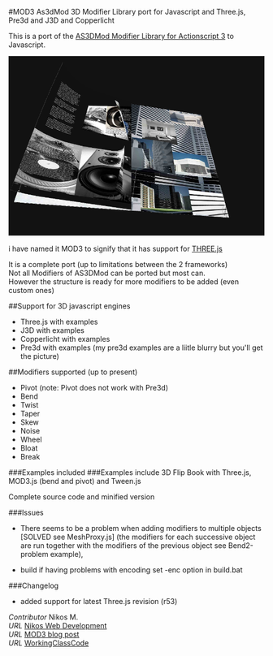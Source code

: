 #MOD3 As3dMod 3D Modifier Library port for Javascript and Three.js, Pre3d and J3D and Copperlicht

This is a port of the [AS3DMod Modifier Library for Actionscript 3](http://code.google.com/p/as3dmod/) to Javascript.  

![MOD3.js](/examples/flipbook.png)


i have named it MOD3 to signify that it has support for [THREE.js](https://github.com/mrdoob/three.js/)

It is a complete port (up to limitations between the 2 frameworks)  
Not all Modifiers of AS3DMod can be ported but most can.  
However the structure is ready for more modifiers to be added (even custom ones)

##Support for 3D javascript engines
* Three.js with examples
* J3D with examples
* Copperlicht with examples
* Pre3d with examples (my pre3d examples are a liitle blurry but you'll get the picture)

##Modifiers supported (up to present)  
*  Pivot (note: Pivot does not work with Pre3d)  
* Bend
* Twist
* Taper
* Skew
* Noise
* Wheel
* Bloat
* Break

###Examples  included
###Examples include 3D Flip Book with Three.js, MOD3.js (bend and pivot) and Tween.js

Complete source code and minified version

###Issues
* There seems to be a problem when adding modifiers to multiple objects [SOLVED see MeshProxy.js]
(the modifiers for each successive object are run together with the modifiers of the previous object see Bend2-problem example), 

* build if having problems with encoding set -enc option in build.bat  
  
###Changelog
* added support for latest Three.js revision (r53)


*Contributor* Nikos M.  
*URL* [Nikos Web Development](http://nikos-web-development.netai.net/ "Nikos Web Development")  
*URL* [MOD3 blog post](http://nikos-web-development.netai.net/blog/mod3-a-javascript-port-of-as3mod-for-three-js/ "MOD3 blog post")  
*URL* [WorkingClassCode](http://workingclasscode.uphero.com/ "Working Class Code")  
